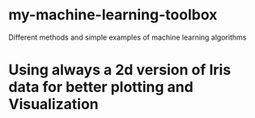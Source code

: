 # my-machine-learning-toolbox
Different methods and simple examples of machine learning algorithms

# Using always a 2d version of Iris data for better plotting and Visualization 
